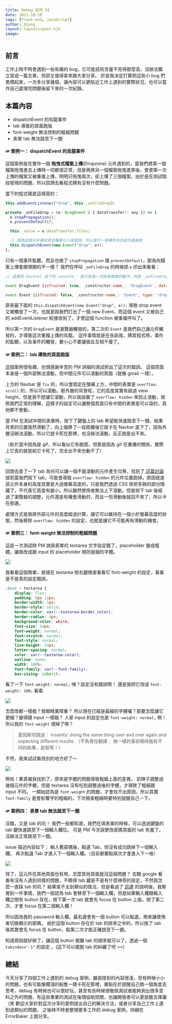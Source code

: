 ```yaml
---
title: Debug 系列 01
date: 2021-10-10
tags: [Front-end, JavaScript]
author: Xiang
layout: layouts/post.njk
image:
---
```


<!-- summary -->

<!-- # 這個系列文要來分享工作上 debug 的案例 -->

<!-- summary -->
<!-- more -->

## 前言

工作上時不時會遇到一些有趣的 bug，它可能技術含量不見得那麼高，沒辦法獨立寫成一篇文章，但卻又值得拿來跟大家分享。
於是我決定打算把這些小 bug 們累積起來，一次多分享幾個，讓內容可以更貼近工作上遇到的實際狀況，也可以當作自己處理完問題後留下來的一次紀錄。

## 本篇內容

- dispatchEvent 的烏龍事件
- tab 導致的頁面跑版
- font-weight 無法控制的粗細問題
- 表單 tab 無法跳至下一題

#### ☞ 案例一： dispatchEvent 的烏龍事件

這個案例是在實作一個 **拖曳式檔案上傳**(Dropzone) 元件遇到的，當我們將第一個檔案拖曳進去上傳時一切都很正常，但是再將另一個檔案拖曳進來後，會使第一次上傳的檔案又被重複上傳，明明只拖曳兩次，卻上傳了三個檔案。由於是在測試階段發現的問題，所以回頭去看程式碼有沒有什麼問題。

當下的程式碼是這樣寫的：

```js
this.addEventListener("drop", this._onFileDrop);

private _onFileDrop = (e: DragEvent & { dataTransfer?: any }) => {
  e.stopPropagation();
  e.preventDefault();

  this._value = e.dataTransfer.files;

  // 因為這個元件要給其他專案引入後使用，所以會打一個事件出去給外面接收
  this.dispatchEvent(new Event("drop", e));
};
```

只有一個事件監聽，而且也做了 `stopPropagation` 跟 `preventDefault`，那為何檔案上傳會跟預期的不一樣？
我們在呼叫 `_onFileDrop` 的時候把 `e` 印出來看看：

```js
// 這邊是 devtool 底下的 console： 我只有進一次拖曳檔案的動作，但是 _onFileDrop 被呼叫了兩次，而且出現了兩個不同的 event

event DragEvent {isTrusted: true, _constructor-name_: 'DragEvent', dataTransfer: DataTransfer, screenX: -1, screenY: -605, …}

event Event {isTrusted: false, _constructor-name_: 'Event', type: 'drop', target: wc-upload-dropzone, currentTarget: wc-upload-dropzone, …}
```

原來最下面的 `this.dispatchEvent(new Event("drop", e));` 導致 drop event 又被觸發了一次，也就是說我們打出了一個 new Event，而這個 event 又被自己的 addEventListener 給接收到了，才使這個 function 被重複呼叫了。

所以第一次的 `DragEvent` 是瀏覽器觸發的，第二次的 `Event` 是我們自己讓元件觸發的，才導致這次重複上傳的烏龍。
這件事情就是在告訴我，撰寫程式時，事件的監聽，以及事件的觸發，要小心不要讓彼此互相干擾了。

#### ☞ 案例二： tab 導致的頁面跑版

這個案例很有趣，也很感謝辛苦的 PM 詳細的測試抓出了這次的錯誤。
這個頁面本身是一個外部無法滾動，但中間元件可以滾動的頁面（就像 gmail 一樣），

上方的 Navbar 是 `fix` 的，所以會固定在螢幕上方，中間的表單是 `overflow: scroll` 的，所以可以滾動。那外層的背景呢，它的高度其實有超過 view height，但是我不想讓它滾動，所以我設置了 `overflow: hidden` 來防止滾動，依照我們正常的理解，這樣子的設定可以讓整個頁面只有中間的表單是可以滾的，其他都不會動。

當 PM 在測試中間的表單時，按下了鍵盤上的 tab 希望能快速跳至下一題，結果背景的位置竟然滑動了，向上偏移了一段距離後它就卡在 Navbar 底下了，因為外層沒辦法滾動，所以它就卡死在那裡，也沒辦法滾動，反正就是出不來。

（影片當中因為是 gif，所以看似它有脫困，但那是因為 gif 在重播的關係，實際上它真的就是給它卡死了，完全出不來也動不了）

![](https://blog.errorbaker.tw/img/posts/xiang/debug-case-01a.gif)

回頭去查了一下 tab 為何可以讓一個不能滾動的元件產生位移，找到了 [這篇討論](https://stackoverflow.com/questions/18520956/tabbing-causes-overflow-content-to-shift-up) 提到當我們按下 tab，可能會導致 `overflow: hidden` 的元件位置跑掉。原因就是該元件本身的高度其實是大過螢幕高度的，只是我們透過 CSS 來把多餘的部分隱藏了，不代表它高度有變小。所以雖然使用者無法上下滾動，但是按下 tab 後經過了瀏覽器的調整，元件還是有機會滑動的，而且一但滑動後就回不來了，所以卡在那邊。

處理方式是我將外部元件的高度經過計算，讓它可以維持在一個小於螢幕高度的狀態，然後移除 `overflow: hidden` 的設定，也就是讓它不可能再有滑動的機會。

#### ☞ 案例三： font-weight 無法控制的粗細問題

這是一次測試時 PM 說我表單的 textarea 文字設定錯了，placeholder 變成粗體，讓我改成跟 input 的 placeholder 相同是細的字體。

![](https://blog.errorbaker.tw/img/posts/xiang/debug-case-01b.png)

我看看這個簡單，直接在 textarea 按右鍵檢查看看它 font-weight 的設定，看看是不是真的設定錯誤。

```css
:host > textarea {
    display: flex;
    padding: 9px 12px;
    border-width: 1px;
    border-style: solid;
    border-color: var(--textarea-border_color);
    border-radius: 4px;
    background-color: white;
    font-size: 14px;
    font-weight: normal;
    font-stretch: normal;
    font-style: normal;
    line-height: 24px;
    letter-spacing: normal;
    color: var(--textarea-color);
    outline: none;
    width: 100%;
    font-family: var(--font-family);
    box-sizing: inherit;
```

看了一下 `font-weight: normal;` 咦？設定沒有錯誤啊！
還是我把它改成 `font-weight: 100;` 看看

![](https://blog.errorbaker.tw/img/posts/xiang/debug-case-01c.gif)

怎麼改都一樣粗？我眼睛業障重？
所以現在已經是最細的字體囉？那要怎麼讓它更細？變得跟 input 一樣細？
人家 input 的設定也是 `font-weight: normal;` 啊！所以我的 `font-weight` 壞掉了嗎？

> 愛因斯坦說過：
> Insanity: doing the same thing over and over again and expecting different results.
> （不負責任翻譯： 做一樣的事卻期待能有不同的結果，是智障！）

不然，我來試試看改別的地方好了～

![](https://blog.errorbaker.tw/img/posts/xiang/debug-case-01d.gif)

啊哈！果真被我找到了，原來是字體的問題導致粗細上面的差異。
前陣子調整過幾個元件的字體，但是 textarea 沒有吃到調整過後的字體，才導致了粗細跟 input 不同。
一開始認為是 `font-weight` 的問題，才會找不出原因，所以其實 `font-family` 是會影響字的粗細的，下次檢查粗細時要特別提醒自己一下。

#### ☞ 案例四： 表單 tab 無法跳至下一題

沒錯，又是 tab 的坑！
我們一般都知道，我們在填表單的時候，可以透過鍵盤的 tab 鍵快速跳至下一個輸入欄位。
可是 PM 今天說更改密碼頁面的 tab 失靈了，沒辦法正常跳至下一題。

issue 描述內容如下：
輸入舊密碼後，點選 Tab，但沒有成功跳掉下一個輸入欄。
再次點選 Tab 才進入下一個輸入欄。（目前都要點兩次才會進入下一格）

![](https://blog.errorbaker.tw/img/posts/xiang/debug-case-01e.png)

怪了，這元件在其他頁面也有用，怎麼其他頁面就沒這個問題？
去餵 google 看看有沒有人遇到同樣的問題，不曉得 tab 鍵是不是有什麼神奇的設定，不然我怎麼一直踩 tab 的坑？
結果查不太到類似的情況，但是看過了 [這邊](https://developers.google.com/web/fundamentals/accessibility/focus/using-tabindex?hl=zh-tw) 的說明後，我察覺到一件事情，我們一般認為 tab 會移至下一個輸入欄，但是如果輸入欄跟輸入欄之間有 button 存在，按下第一次 tab 就會先 focus 在 button 上面，按了第二次，才會 focus 在第二個輸入欄！

所以因為我的 password 輸入欄，最右邊會有一個 button 可以點選，用來讓使用者切換顯示的密碼。
由於這個 button 存在於 tab 的排序之中的，所以按了 tab 後其實會先 focus 在 button，點第二次才能正確跳至下一題。

知道原因就好辦了，讓這個 button 脫離 tab 的順序就可以了，透過一個 `tabindex="-1"` 的設定 。(這下可以擺脫 tab 的糾纏了吧 ><)

## 總結

今天分享了四個工作上遇到的 debug 案例，雖說提到的內容很淺，但有時候小小的問題，也有可能像擱淺的船隻一樣卡死在那裡，重點在於提醒自己換一個角度去思考，debug 有時候也可以很好玩，甚至有些時候很敬佩測試者能夠測出很多意料之外的問題，有這些專業的測試在後頭協助把關，也讓開發者可以更放膽去揮灑（笑
歡迎大家針對這次分享的案例提出自己的解決方法，或者分享自己工作上遇到過類似的問題。
之後時不時會整理更多工作的 debug 案例，持續在 ErrorBaker 上面分享。
